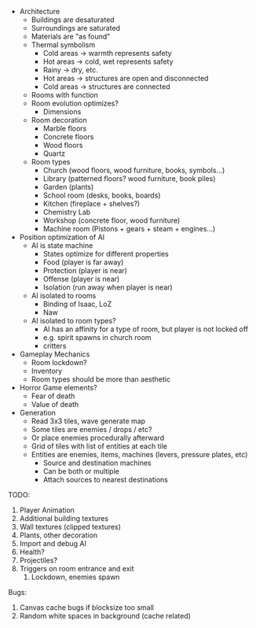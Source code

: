 * Architecture
    * Buildings are desaturated
    * Surroundings are saturated
    * Materials are "as found"
    * Thermal symbolism
        * Cold areas -> warmth represents safety
        * Hot areas -> cold, wet represents safety
        * Rainy -> dry, etc.
        * Hot areas -> structures are open and disconnected
        * Cold areas -> structures are connected
    * Rooms with function
    * Room evolution optimizes?
        * Dimensions
    * Room decoration
        * Marble floors
        * Concrete floors
        * Wood floors
        * Quartz
    * Room types
        * Church (wood floors, wood furniture, books, symbols...)
        * Library (patterned floors? wood furniture, book piles)
        * Garden (plants)
        * School room (desks, books, boards)
        * Kitchen (fireplace + shelves?)
        * Chemistry Lab
        * Workshop (concrete floor, wood furniture)
        * Machine room (Pistons + gears + steam + engines...)
* Position optimization of AI
    * AI is state machine
        * States optimize for different properties
        * Food (player is far away)
        * Protection (player is near)
        * Offense (player is near)
        * Isolation (run away when player is near)
    * AI isolated to rooms
        * Binding of Isaac, LoZ
        * Naw
    * AI isolated to room types?
        * AI has an affinity for a type of room, but player is not locked off
        * e.g. spirit spawns in church room
        * critters 
* Gameplay Mechanics
    * Room lockdown?
    * Inventory
    * Room types should be more than aesthetic
* Horror Game elements?
    * Fear of death
    * Value of death
* Generation
    * Read 3x3 tiles, wave generate map
    * Some tiles are enemies / drops / etc?
    * Or place enemies procedurally afterward
    * Grid of tiles with list of entities at each tile
    * Entities are enemies, items, machines (levers, pressure plates, etc)
        * Source and destination machines
        * Can be both or multiple
        * Attach sources to nearest destinations

TODO:

1. Player Animation
1. Additional building textures
1. Wall textures (clipped textures)
1. Plants, other decoration
1. Import and debug AI
1. Health?
1. Projectiles?
1. Triggers on room entrance and exit
    1. Lockdown, enemies spawn

Bugs:

1. Canvas cache bugs if blocksize too small
1. Random white spaces in background (cache related)
